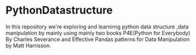 # PythonDatastructure
In this repository we're exploring and learnirng python data structure ,data manipulation by mainly using mainly two books P4E(Python for Everybody) By Charles Severance and Effective Pandas patterns for Data Manipulation by Matt Harrisson.